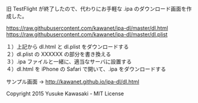 旧 TestFlight が終了したので、代わりにお手軽な .ipa のダウンロード画面を作成した。

https://raw.githubusercontent.com/kawanet/ipa-dl/master/dl.html
https://raw.githubusercontent.com/kawanet/ipa-dl/master/dl.plist

１）上記から dl.html と dl.plist をダウンロードする  
２）dl.plist の XXXXXX の部分を書き換える  
３）.ipa ファイルと一緒に、適当なサーバに設置する  
４）dl.html を iPhone の Safari で開いて、.ipa をダウンロードする  

サンプル画面 → http://kawanet.github.io/ipa-dl/dl.html

Copyright 2015 Yusuke Kawasaki - MIT License
